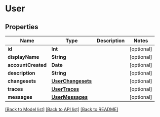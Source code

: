 # User

## Properties
Name | Type | Description | Notes
------------ | ------------- | ------------- | -------------
**id** | **Int** |  | [optional] 
**displayName** | **String** |  | [optional] 
**accountCreated** | **Date** |  | [optional] 
**description** | **String** |  | [optional] 
**changesets** | [**UserChangesets**](UserChangesets.md) |  | [optional] 
**traces** | [**UserTraces**](UserTraces.md) |  | [optional] 
**messages** | [**UserMessages**](UserMessages.md) |  | [optional] 

[[Back to Model list]](../README.md#documentation-for-models) [[Back to API list]](../README.md#documentation-for-api-endpoints) [[Back to README]](../README.md)


